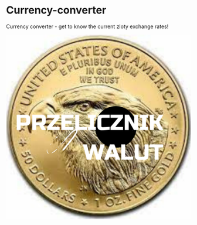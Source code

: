 # Currency-converter

Currency converter - get to know the current zloty exchange rates!

![Monety](css/images/share2.png)
